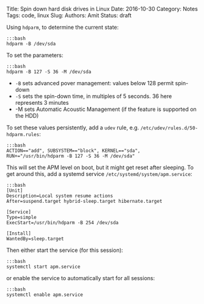 Title: Spin down hard disk drives in Linux
Date: 2016-10-30
Category: Notes
Tags: code, linux
Slug: 
Authors: Amit
Status: draft

Using `hdparm`, to determine the current state: 

    :::bash
    hdparm -B /dev/sda

To set the parameters: 

    :::bash
    hdparm -B 127 -S 36 -M /dev/sda
    
* `-B` sets advanced pover management: values below 128 permit spin-down
* `-S` sets the spin-down time, in multiples of 5 seconds. 36 here represents 3 minutes
* -M sets Automatic Acoustic Management (if the feature is supported on the HDD)

To set these values persistently, add a `udev` rule, e.g. `/etc/udev/rules.d/50-hdparm.rules`:

    :::bash
    ACTION=="add", SUBSYSTEM=="block", KERNEL=="sda", RUN+="/usr/bin/hdparm -B 127 -S 36 -M /dev/sda"

This will set the APM level on boot, but it might get reset after sleeping. To get around this, add a systemd service `/etc/systemd/system/apm.service`:

    :::bash
    [Unit]
    Description=Local system resume actions
    After=suspend.target hybrid-sleep.target hibernate.target

    [Service]
    Type=simple
    ExecStart=/usr/bin/hdparm -B 254 /dev/sda

    [Install]
    WantedBy=sleep.target

Then either start the service (for this session):

    :::bash
    systemctl start apm.service

or enable the service to automatically start for all sessions:

    :::bash
    systemctl enable apm.service
